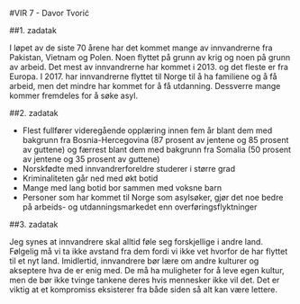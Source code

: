 #VIR 7 - Davor Tvorić

##1. zadatak

I løpet av de siste 70 årene har det kommet mange av innvandrerne fra Pakistan, Vietnam og Polen. Noen flyttet på grunn av krig og noen på grunn av arbeid. Det mest av innvandrerne har kommet i 2013. og det fleste er fra Europa. I 2017. har innvandrerne flyttet til Norge til å ha familiene og å få arbeid, men det mindre har kommet for å få utdanning. Dessverre mange kommer fremdeles for å søke asyl.

##2. zadatak

- Flest fullfører videregående opplæring innen fem år blant dem med bakgrunn fra Bosnia-Hercegovina (87 prosent av jentene og 85 prosent av guttene) og færrest blant dem med bakgrunn fra Somalia (50 prosent av jentene og 35 prosent av guttene)
- Norskfødte med innvandrerforeldre studerer i større grad
- Kriminaliteten går ned med økt botid
- Mange med lang botid bor sammen med voksne barn
- Personer som har kommet til Norge som asylsøker, gjør det noe bedre på arbeids- og utdanningsmarkedet enn overføringsflyktninger

##3. zadatak

Jeg synes at innvandrere skal alltid føle seg forskjellige i andre land. Følgelig må vi ta ikke avstand fra dem fordi vi ikke vet hvorfor de har flyttet til et nyt land. Imidlertid, innvandrere bør lære om andre kulturer og akseptere hva de er enig med. De må ha muligheter for å leve egen kultur, men de bør ikke tvinge tankene deres hvis mennesker ikke vil det. Det er viktig at et kompromiss eksisterer fra både siden så alt kan være lettere.